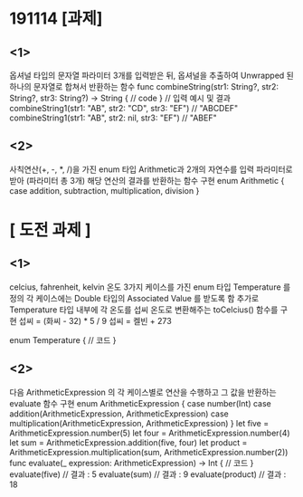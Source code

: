 # 191114 [과제]

## <1>

옵셔널 타입의 문자열 파라미터 3개를 입력받은 뒤, 옵셔널을 추출하여 Unwrapped 된 하나의 문자열로 합쳐서 반환하는 함수
func combineString(str1: String?, str2: String?, str3: String?) -> String {
// code
}
// 입력 예시 및 결과
combineString1(str1: "AB", str2: "CD", str3: "EF")   // "ABCDEF"
combineString1(str1: "AB", str2: nil, str3: "EF")    // "ABEF"

## <2>

사칙연산(+, -, *, /)을 가진 enum 타입 Arithmetic과 2개의 자연수를 입력 파라미터로 받아 (파라미터 총 3개) 해당 연산의 결과를 반환하는 함수 구현
enum Arithmetic {
case addition, subtraction, multiplication, division
}

# [ 도전 과제 ]

## <1>

celcius, fahrenheit, kelvin 온도 3가지 케이스를 가진 enum 타입 Temperature 를 정의
각 케이스에는 Double 타입의 Associated Value 를 받도록 함
추가로 Temperature 타입 내부에 각 온도를 섭씨 온도로 변환해주는 toCelcius() 함수를 구현
섭씨 = (화씨 - 32) * 5 / 9
섭씨 = 켈빈 + 273

enum Temperature {
  // 코드 
}
## <2>

다음 ArithmeticExpression 의 각 케이스별로 연산을 수행하고 그 값을 반환하는 evaluate 함수 구현
enum ArithmeticExpression {
case number(Int)
case addition(ArithmeticExpression, ArithmeticExpression)
case multiplication(ArithmeticExpression, ArithmeticExpression)
}
let five = ArithmeticExpression.number(5)
let four = ArithmeticExpression.number(4)
let sum = ArithmeticExpression.addition(five, four)
let product = ArithmeticExpression.multiplication(sum, ArithmeticExpression.number(2))
func evaluate(_ expression: ArithmeticExpression) -> Int {
// 코드
}
evaluate(five)    // 결과 : 5
evaluate(sum)     // 결과 : 9
evaluate(product) // 결과 : 18
